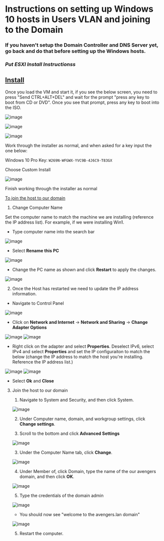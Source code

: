 # Instructions on setting up Windows 10 hosts in Users VLAN and joining to the Domain

### If you haven't setup the Domain Controller and DNS Server yet, go back and do that before setting up the Windows hosts.

### ***Put ESXI Install Instructionss***

## <b><u>Install</u></b>

Once you load the VM and start it, if you see the below screen, you need to press "Send CTRL+ALT+DEL" and wait for the prompt "press any key to boot from CD or DVD". Once you see that prompt, press any key to boot into the ISO.

![image](https://github.com/jonezy35/Training-Environment/blob/main/images/Screenshot%202023-03-19%20at%201.23.43%20PM.png?raw=true)

![image](https://github.com/jonezy35/Training-Environment/blob/main/images/Screenshot%202023-03-19%20at%201.23.58%20PM.png?raw=true)

![image](https://github.com/jonezy35/Training-Environment/blob/main/images/Screenshot%202023-03-19%20at%201.24.45%20PM.png?raw=true)

Work through the installer as normal, and when asked for a key input the one below:

Windows 10 Pro Key: `W269N-WFGWX-YVC9B-4J6C9-T83GX`

Choose Custom Install

![image](https://github.com/jonezy35/Training-Environment/blob/main/images/Screenshot%202023-03-19%20at%201.28.33%20PM.png?raw=true)

Finish working through the installer as normal

<u>To join the host to our domain</u>

1. Change Computer Name

Set the computer name to match the machine we are installing (reference the IP address list). For example, if we were installing Win1.

- Type computer name into the search bar

![image](https://github.com/jonezy35/Training-Environment/blob/main/images/Screenshot%202023-03-18%20at%209.52.21%20AM.png?raw=true)

- Select **Rename this PC**

![image](https://github.com/jonezy35/Training-Environment/blob/main/images/Screenshot%202023-03-18%20at%209.54.12%20AM.png?raw=true)

- Change the PC name as shown and click **Restart** to apply the changes.

![image](https://github.com/jonezy35/Training-Environment/blob/main/images/Screenshot%202023-03-18%20at%209.54.47%20AM.png?raw=true)

2. Once the Host has restarted we need to update the IP address information.

- Navigate to Control Panel

![image](https://github.com/jonezy35/Training-Environment/blob/main/images/Screenshot%202023-03-18%20at%2010.01.40%20AM.png?raw=true)

- Click on **Network and Internet** -> **Network and Sharing** -> **Change Adapter Options**

![image](https://github.com/jonezy35/Training-Environment/blob/main/images/Screenshot%202023-03-18%20at%2010.03.39%20AM.png?raw=true)
![image](https://github.com/jonezy35/Training-Environment/blob/main/images/Screenshot%202023-03-18%20at%2010.03.54%20AM.png?raw=true)

- Right click on the adapter and select **Properties**. Deselect IPv6, select IPv4 and select **Properties** and set the IP configuraiton to match the below (change the IP address to match the host you're installing. Reference the IP address list.)

![image](https://github.com/jonezy35/Training-Environment/blob/main/images/Screenshot%202023-03-18%20at%2010.04.16%20AM.png?raw=true)
![image](https://github.com/jonezy35/Training-Environment/blob/main/images/Screenshot%202023-03-18%20at%2010.06.05%20AM.png?raw=true)

- Select **Ok** and **Close**

3. Join the host to our domain

    1. Navigate to System and Security, and then click System.

    ![image](https://github.com/jonezy35/Training-Environment/blob/main/images/Screenshot%202023-03-18%20at%2010.11.51%20AM.png?raw=true)

    2. Under Computer name, domain, and workgroup settings, click **Change settings**.

    3. Scroll to the bottom and click **Advanced Settings**

    ![image](https://github.com/jonezy35/Training-Environment/blob/main/images/Screenshot%202023-03-18%20at%2010.12.45%20AM.png?raw=true)

    3. Under the Computer Name tab, click **Change**.

    ![image](https://github.com/jonezy35/Training-Environment/blob/main/images/Screenshot%202023-03-18%20at%2010.13.20%20AM.png?raw=true)

    4. Under Member of, click Domain, type the name of the our avengers domain, and then click **OK**.

    ![image](https://github.com/jonezy35/Training-Environment/blob/main/images/Screenshot%202023-03-18%20at%2010.14.13%20AM.png?raw=true)

    5. Type the credentials of the domain admin

    ![image](https://github.com/jonezy35/Training-Environment/blob/main/images/Screenshot%202023-03-18%20at%2010.15.02%20AM.png?raw=true)

    - You should now see "welcome to the avengers.lan domain"

    ![image](https://github.com/jonezy35/Training-Environment/blob/main/images/Screenshot%202023-03-18%20at%2010.15.24%20AM.png?raw=true)

    5. Restart the computer.